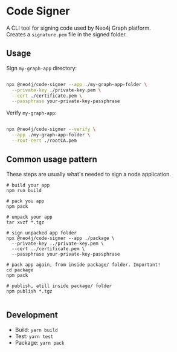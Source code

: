 # Code Signer

A CLI tool for signing code used by Neo4j Graph platform.  
Creates a `signature.pem` file in the signed folder.

## Usage

Sign `my-graph-app` directory:

```bash

npx @neo4j/code-signer --app ./my-graph-app-folder \
  --private-key ./private-key.pem \
  --cert ./certificate.pem \
  --passphrase your-private-key-passphrase

```

Verify `my-graph-app`:

```bash

npx @neo4j/code-signer --verify \
  --app ./my-graph-app-folder \
  --root-cert ./rootCA.pem
```

## Common usage pattern
These steps are usually what's needed to sign a node application.

```
# build your app
npm run build

# pack you app
npm pack

# unpack your app
tar xvzf *.tgz

# sign unpacked app folder
npx @neo4j/code-signer --app ./package \
  --private-key ../private-key.pem \
  --cert ../certificate.pem \
  --passphrase your-private-key-passphrase
  
# pack app again, from inside package/ folder. Important!
cd package
npm pack

# publish, atill inside package/ folder
npm publish *.tgz


```

## Development

- Build: `yarn build`
- Test: `yarn test`
- Package: `yarn pack`
